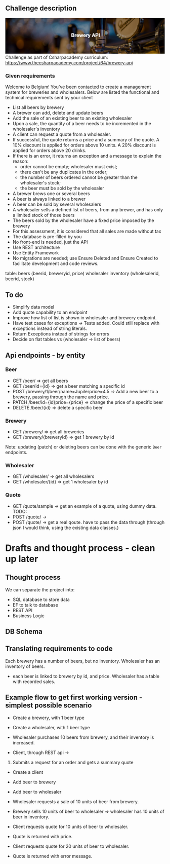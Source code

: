 ﻿## Challenge description
![brewery-banner.png](assets/brewery-banner.png)
Challenge as part of Csharpacademy curriculum: https://www.thecsharpacademy.com/project/64/brewery-api

### Given requirements
Welcome to Belgium! You've been contacted to create a management system for breweries and wholesalers. 
Below are listed the functional and technical requirements sent by your client

- List all beers by brewery
- A brewer can add, delete and update beers
- Add the sale of an existing beer to an existing wholesaler
- Upon a sale, the quantity of a beer needs to be incremented in the wholesaler's inventory
- A client can request a quote from a wholesaler.
- If successful, the quote returns a price and a summary of the quote. A 10% discount is applied for orders above 10 units. A 20% discount is applied for orders above 20 drinks.
- If there is an error, it returns an exception and a message to explain the reason: 
  - order cannot be empty; wholesaler must exist; 
  - there can't be any duplicates in the order; 
  - the number of beers ordered cannot be greater than the wholesaler's stock; 
  - the beer must be sold by the wholesaler
- A brewer brews one or several beers
- A beer is always linked to a brewer
- A beer can be sold by several wholesalers
- A wholesaler sells a defined list of beers, from any brewer, and has only a limited stock of those beers
- The beers sold by the wholesaler have a fixed price imposed by the brewery
- For this assessment, it is considered that all sales are made without tax
- The database is pre-filled by you
- No front-end is needed, just the API
- Use REST architecture
- Use Entity Framework
- No migrations are needed; use Ensure Deleted and Ensure Created to facilitate development and code reviews.

table: beers (beerid, breweryid, price)
wholesaler inventory (wholesalerid, beerid, stock)

## To do
- Simplify data model
- Add quote capability to an endpoint
- Improve how list of list is shown in wholesaler and brewery endpoint.
- Have test cases for exceptions -> Tests added. Could still replace with exceptions instead of string literals.
- Return Exceptions instead of strings for errors
- Decide on flat tables vs (wholesaler -> list of beers)

## Api endpoints - by entity
### Beer 
- GET /beer/ => get all beers
- GET /beer/id={id} => get a beer matching a specific id
- POST /brewery/1/beer/name=Jupilerprice=4.5 => Add a new beer to a brewery, passing through the name and price.
- PATCH /beer/id={id}price={price} => change the price of a specific beer
- DELETE /beer/{id} => delete a specific beer

### Brewery
- GET /brewery/ => get all breweries
- GET /brewery/{breweryId} => get 1 brewery by id

Note: updating (patch) or deleting beers can be done with the generic `Beer` endpoints.

### Wholesaler
- GET /wholesaler/ => get all wholesalers
- GET /wholesaler/{id} => get 1 wholesaler by id

### Quote
- GET /quote/sample -> get an example of a quote, using dummy data.
TODO:
- POST /quote/ -> 
- POST /quote/ -> get a real qoute. have to pass the data through (through json I would think, using the existing data classes.)

# Drafts and thought process - clean up later

## Thought process

We can separate the project into:
- SQL database to store data
- EF to talk to database
- REST API
- Business Logic

## DB Schema

## Translating requirements to code
Each brewery has a number of beers, but no inventory.
Wholesaler has an inventory of beers.
- each beer is linked to brewery by id, and price.
Wholesaler has a table with recorded sales.

## Example flow to get first working version - simplest possible scenario

- Create a brewery, with 1 beer type
- Create a wholesaler, with 1 beer type
- Wholesaler purchases 10 beers from brewery, and their inventory is increased.

- Client, through REST api ->
1. Submits a request for an order and gets a summary quote

- Create a client
- Add beer to brewery
- Add beer to wholesaler

- Wholesaler requests a sale of 10 units of beer from brewery.
- Brewery sells 10 units of beer to wholesaler => wholesaler has 10 units of beer in inventory.

- Client requests quote for 10 units of beer to wholesaler.
- Quote is returned with price.
- Client requests quote for 20 units of beer to wholesaler.
- Quote is returned with error message.
